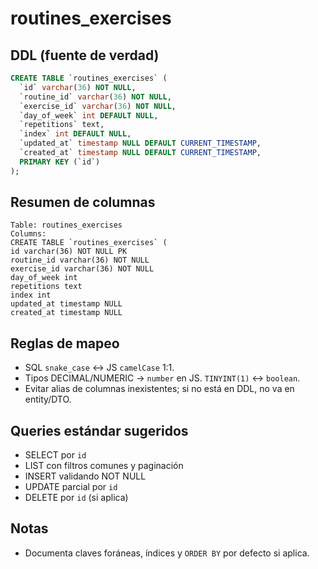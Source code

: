 # routines_exercises

## DDL (fuente de verdad)

```sql
CREATE TABLE `routines_exercises` (
  `id` varchar(36) NOT NULL,
  `routine_id` varchar(36) NOT NULL,
  `exercise_id` varchar(36) NOT NULL,
  `day_of_week` int DEFAULT NULL,
  `repetitions` text,
  `index` int DEFAULT NULL,
  `updated_at` timestamp NULL DEFAULT CURRENT_TIMESTAMP,
  `created_at` timestamp NULL DEFAULT CURRENT_TIMESTAMP,
  PRIMARY KEY (`id`)
);
```

## Resumen de columnas

```
Table: routines_exercises
Columns:
CREATE TABLE `routines_exercises` (
id varchar(36) NOT NULL PK
routine_id varchar(36) NOT NULL
exercise_id varchar(36) NOT NULL
day_of_week int
repetitions text
index int
updated_at timestamp NULL
created_at timestamp NULL
```

## Reglas de mapeo

- SQL `snake_case` ↔ JS `camelCase` 1:1.
- Tipos DECIMAL/NUMERIC → `number` en JS. `TINYINT(1)` ↔ `boolean`.
- Evitar alias de columnas inexistentes; si no está en DDL, no va en entity/DTO.

## Queries estándar sugeridos

- SELECT por `id`
- LIST con filtros comunes y paginación
- INSERT validando NOT NULL
- UPDATE parcial por `id`
- DELETE por `id` (si aplica)

## Notas

- Documenta claves foráneas, índices y `ORDER BY` por defecto si aplica.
